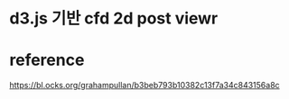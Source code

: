 # d3.js 기반 cfd 2d post viewr


# reference
https://bl.ocks.org/grahampullan/b3beb793b10382c13f7a34c843156a8c
